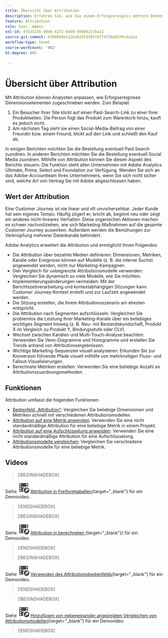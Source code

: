 ```yaml
---
title: Übersicht über Attribution
description: Erfahren Sie, wie Sie einem Erfolgsereignis mehrere Dimensionselemente zuordnen können.
feature: Attribution
role: User, Admin
exl-id: 47a3523b-d9eb-4272-84b8-090b921cba13
source-git-commit: b70409de112ba8247df8fc6f74f20a9370cda1e1
workflow-type: tm+mt
source-wordcount: '462'
ht-degree: 86%

---
```


# Übersicht über Attribution

Mit Attribution können Analysten anpassen, wie Erfolgsereignisse Dimensionselementen zugeschrieben werden. Zum Beispiel:

1. Ein Besucher Ihrer Site klickt auf einen Paid-Search-Link zu einer Ihrer Produktseiten. Die Person fügt das Produkt zum Warenkorb hinzu, kauft es jedoch nicht.
2. Am nächsten Tag sieht sie einen Social-Media-Beitrag von einer Freundin bzw. einem Freund, klickt auf den Link und schließt den Kauf ab.

In einigen Berichten möchten Sie die Bestellung eventuell Paid Search zuordnen. In anderen Berichten möchten Sie die Bestellung eventuell Social Media zuordnen. Mithilfe von Attribution können Sie diesen Aspekt des Berichts steuern. Die Funktion steht allen Unternehmen mit Adobe Analytics Ultimate, Prime, Select und Foundation zur Verfügung. Wenden Sie sich an das Adobe-Accountteam Ihres Unternehmens, wenn Sie sich nicht sicher sind, welche Art von Vertrag Sie mit Adobe abgeschlossen haben.

## Wert der Attribution

Eine Customer Journey ist nie linear und oft unvorhersehbar. Jeder Kunde hat sein eigenes Tempo. Häufig zögert er, bricht ab, beginnt neu oder zeigt ein anderes nicht-lineares Verhalten. Diese organischen Aktionen machen es schwer nachvollziehen, wie sich Marketing-Maßnahmen auf die gesamte Customer Journey auswirken. Außerdem werden die Bemühungen zur Verknüpfung mehrerer Datenkanäle behindert.

<!--
![Attribution problem](assets/attribution_iq_problem.png)
-->

Adobe Analytics erweitert die Attribution und ermöglicht Ihnen Folgendes:

* Die Attribution über bezahlte Medien definieren: Dimensionen, Metriken, Kanäle oder Ereignisse können auf Modelle (z. B. die interne Suche) angewendet werden, nicht nur Marketing-Kampagnen.
* Den Vergleich für unbegrenzte Attributionsmodelle verwenden: Vergleichen Sie dynamisch so viele Modelle, wie Sie möchten.
* Implementierungsänderungen vermeiden: Mit der Berichtszeitverarbeitung und kontextabhängigen Sitzungen kann Customer Journey-Kontext erstellt und zur Laufzeit angewendet werden.
* Die Sitzung erstellen, die Ihrem Attributionsszenario am ehesten entspricht.
* Die Attribution nach Segmenten aufschlüsseln: Vergleichen Sie problemlos die Leistung Ihrer Marketing-Kanäle über ein beliebiges wichtiges Segment hinweg (z. B. Neu- mit Bestandskundschaft, Produkt X im Vergleich zu Produkt Y, Bindungsstufe oder CLV).
* Wechsel zwischen Kanälen und Multi-Touch-Analyse beachten: Verwenden Sie Venn-Diagramme und Histogramme und erstellen Sie Trends anhand von Attributionsergebnissen.
* Wichtige Marketing-Sequenzen visuell analysieren: Erkunden Sie zur Konversion führende Pfade visuell mithilfe von mehrknotigen Fluss- und Fallout-Visualisierungen.
* Berechnete Metriken erstellen: Verwenden Sie eine beliebige Anzahl an Attributionszuordnungsmethoden.

## Funktionen

Attribution umfasst die folgenden Funktionen:

* [Bedienfeld „Attribution“](/help/analysis-workspace/c-panels/attribution.md): Vergleichen Sie beliebige Dimensionen und Metriken schnell mit verschiedenen Attributionsmodellen.
* [Attribution auf eine Metrik anwenden](/help/analysis-workspace/visualizations/freeform-table/column-row-settings/column-settings.md): Verwenden Sie eine nicht standardmäßige Attribution für eine beliebige Metrik in einem Projekt.
* [Attribution auf eine Aufschlüsselung anwenden](/help/components/dimensions/t-breakdown-fa.md#apply-attribution-models-to-breakdowns): Verwenden Sie eine nicht standardmäßige Attribution für eine Aufschlüsselung.
* [Attributionsmodelle vergleichen](/help/components/apply-create-metrics.md#compare-metrics-with-different-attribution-models): Vergleichen Sie verschiedene Attributionsmodelle für eine beliebige Metrik.

## Videos


>[!BEGINSHADEBOX]

Siehe ![VideoCheckedOut](/help/assets/icons/VideoCheckedOut.svg) [Attribution in Freiformtabellen](https://video.tv.adobe.com/v/23136?quality=12&learn=on){target="_blank"} für ein Demovideo.

>[!ENDSHADEBOX]


>[!BEGINSHADEBOX]

Siehe ![VideoCheckedOut](/help/assets/icons/VideoCheckedOut.svg) [Attribution in berechneten ](https://video.tv.adobe.com/v/23140?quality=12&learn=on){target="_blank"}) für ein Demovideo.

>[!ENDSHADEBOX]


>[!BEGINSHADEBOX]

Siehe ![VideoCheckedOut](/help/assets/icons/VideoCheckedOut.svg) [Verwenden des Attributionsbedienfelds](https://video.tv.adobe.com/v/23139?quality=12&learn=on){target="_blank"} für ein Demovideo.

>[!ENDSHADEBOX]


>[!BEGINSHADEBOX]

Siehe ![VideoCheckedOut](/help/assets/icons/VideoCheckedOut.svg) [Hinzufügen von nebeneinander angezeigten Vergleichen von Attributionsmodellen](https://video.tv.adobe.com/v/23651?quality=12&learn=on){target="_blank"} für ein Demovideo.

>[!ENDSHADEBOX]

